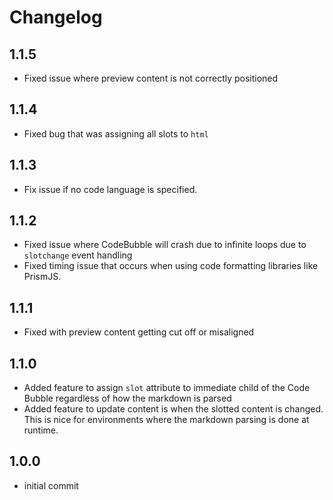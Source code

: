 # Changelog

## 1.1.5

- Fixed issue where preview content is not correctly positioned

## 1.1.4

- Fixed bug that was assigning all slots to `html`

## 1.1.3

- Fix issue if no code language is specified.

## 1.1.2

- Fixed issue where CodeBubble will crash due to infinite loops due to `slotchange` event handling
- Fixed timing issue that occurs when using code formatting libraries like PrismJS.

## 1.1.1

- Fixed with preview content getting cut off or misaligned

## 1.1.0

- Added feature to assign `slot` attribute to immediate child of the Code Bubble regardless of how the markdown is parsed
- Added feature to update content is when the slotted content is changed. This is nice for environments where the markdown parsing is done at runtime.

## 1.0.0

- initial commit